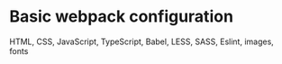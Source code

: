 # Basic webpack configuration

HTML, CSS, JavaScript, TypeScript, Babel, LESS, SASS, Eslint, images, fonts
